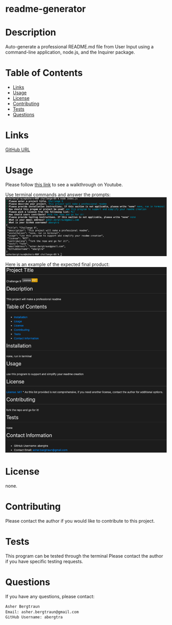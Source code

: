 # readme-generator
# Description
Auto-generate a professional README.md file from User Input using a command-line application, node.js, and the Inquirer package.

# Table of Contents
* [Links](#-Links)
* [Usage](#-Usage)
* [License](#-License)
* [Contributing](#-Contributing)
* [Tests](#-Tests)
* [Questions](#-Questions)

# Links
[GitHub URL](https://github.com/abergtra/challenge-09)

# Usage
Please follow [this link](https://www.youtube.com/watch?v=FIrtApTkNEE) to see a walkthrough on Youtube.

Use terminal commands and answer the prompts:
![Terminal](assets/img-01.png)

Here is an example of the expected final product:
![Readme](assets/img-02.png)

# License
none.

# Contributing
Please contact the author if you would like to contribute to this project.

# Tests
This program can be tested through the terminal
Please contact the author if you have specific testing requests.

# Questions
If you have any questions, please contact:
```bash
Asher Bergtraun
Email: asher.bergtraun@gmail.com
GitHub Username: abergtra
```
